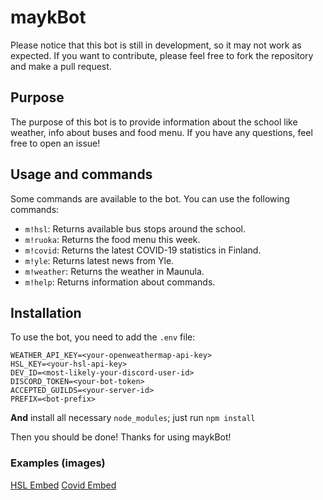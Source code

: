 # maykBot

Please notice that this bot is still in development, so it may not work as expected. If you want to contribute, please feel free to fork the repository and make a pull request.

## Purpose

The purpose of this bot is to provide information about the school like weather, info about buses and food menu. If you have any questions, feel free to open an issue!

## Usage and commands

Some commands are available to the bot. You can use the following commands:

- `m!hsl`: Returns available bus stops around the school.
- `m!ruoka`: Returns the food menu this week.
- `m!covid`: Returns the latest COVID-19 statistics in Finland.
- `m!yle`: Returns latest news from Yle.
- `m!weather`: Returns the weather in Maunula.
- `m!help`: Returns information about commands.

## Installation

To use the bot, you need to add the `.env` file:

```dotenv
WEATHER_API_KEY=<your-openweathermap-api-key>
HSL_KEY=<your-hsl-api-key>
DEV_ID=<most-likely-your-discord-user-id>
DISCORD_TOKEN=<your-bot-token>
ACCEPTED_GUILDS=<your-server-id>
PREFIX=<bot-prefix>
```

**And** install all necessary `node_modules`; just run `npm install`

Then you should be done! Thanks for using maykBot!

### Examples (images)

[HSL Embed](/github/screenshots/hsl-ss.png)
[Covid Embed](/github/screenshots/covid-ss.png)
